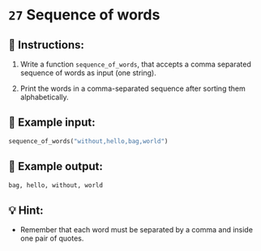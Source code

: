 # `27` Sequence of words

## 📝 Instructions:

1. Write a function `sequence_of_words`, that accepts a comma separated sequence of words as input (one string).
   
2. Print the words in a comma-separated sequence after sorting them alphabetically.

## 📎 Example input:

```py
sequence_of_words("without,hello,bag,world")
```

## 📎 Example output:

```py
bag, hello, without, world
```

## 💡 Hint:

+ Remember that each word must be separated by a comma and inside one pair of quotes.
